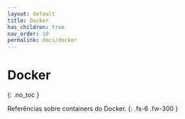 ```yaml
---
layout: default
title: Docker
has_children: true
nav_order: 10
permalink: docs/docker
---
```


# Docker
{: .no_toc }

Referências sobre containers do Docker.
{: .fs-6 .fw-300 }
